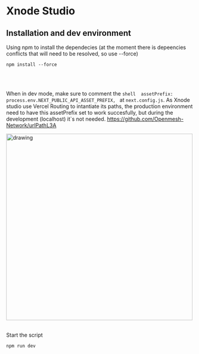 # Xnode Studio

## Installation and dev environment

Using npm to install the dependecies (at the moment there is depeencies conflicts that will need to be resolved, so use --force)
</br>

```shell
npm install --force
```
</br>
</br>

When in dev mode, make sure to comment the  ```shell  assetPrefix: process.env.NEXT_PUBLIC_API_ASSET_PREFIX, ``` at ```next.config.js```.
As Xnode studio use Vercel Routing to intantiate its paths, the production environment need to have this assetPrefix set to work succesfully, but during the development (localhost) it`s not needed. https://github.com/Openmesh-Network/urlPathL3A

<img src="https://github.com/Openmesh-Network/xnode-console-frontend/assets/82957886/22ed0294-65a7-4b2f-92f9-60461e4cf790" alt="drawing" style="width:500px;"/>

</br>
</br>

Start the script
```shell
npm run dev
```
